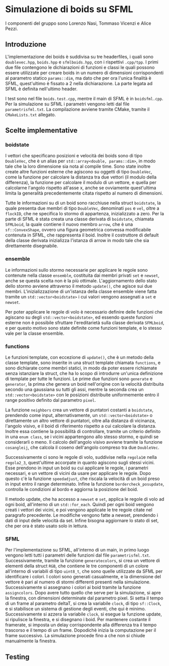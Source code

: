 # Simulazione di boids su SFML

I componenti del gruppo sono Lorenzo Nasi, Tommaso Vicenzi e Alice Pezzi.

## Introduzione

L'implementazione dei boids è suddivisa su tre headerfiles, i quali sono `doublevec.hpp`, `boids.hpp` e `sfmlboids.hpp`, con i rispettivi `.cpp/tpp`.
I primi due file contengono le dichiarazioni di funzioni e classi le quali possono essere utilizzate per creare boids in un numero di dimensioni corrispondenti al parametro statico `params::dim`, ma dato che per ora l'unica finalità è SFML, quest'ultimo è fissato a 2 nella dichiarazione. La parte legata ad SFML è definita nell'ultimo header.

I test sono nel file `boids.test.cpp`, mentre il main di SFML è in `boidsfml.cpp`. Per la simulazione su SFML i parametri vengono letti dal file `parametrisfml.txt`. La compilazione avviene tramite CMake, tramite il `CMakeLists.txt` allegato.

## Scelte implementative 

### boidstate

I vettori che specificano posizioni e velocità dei boids sono di tipo `DoubleVec`, che è un alias per `std::array<double, params::dim>`, in modo tale che la loro dimensione sia nota al compile time. Sono state inoltre create altre funzioni esterne che agiscono su oggetti di tipo `DoubleVec`, come la funzione per calcolare la distanza tra due vettori (il modulo della differenza), la funzione per calcolare il modulo di un vettore, e quella per calcolarne l'angolo rispetto all'asse x, anche se ovviamente quest'ultima limita la generalità precedentemente citata rispetto al numero di dimensioni.

Tutte le informazioni su di un boid sono racchiuse nella struct `boidstate`, la quale presenta due membri di tipo `DoubleVec`, denominati `pos` e `vel`, oltre a `flockID`, che ne specifica lo stormo di appartenza, inizializzato a zero. Per la parte di SFML è stata creata una classe derivata di `boidstate`, chiamata `SFMLboid`, la quale contiene il nuovo membro `arrow`, che è una `sf::ConvexShape`, ovvero una figura geometrica convessa modificabile contenuta in SFML, che rappresenta il boid. 
Inoltre il costruttore di default della classe derivata inizializza l'istanza di arrow in modo tale che sia direttamente disegnabile.

### ensemble

Le informazioni sullo stormo necessarie per applicare le regole sono contenute nella classe `ensemble`, costituita dai membri privati `set` e `newset`, anche se questa scelta non è la più ottimale. L'aggiornamento dello stato dello stormo avviene attraverso il metodo `update()`, che agisce sui due membri. L'inizializzazione di un'istanza della classe ensemble viene fatta tramite un `std::vector<boidstate>` i cui valori vengono assegnati a `set` e `newset`.

Per poter applicare le regole di volo è necessario definire delle funzioni che agiscano su degli `std::vector<boidstate>`, ed essendo queste funzioni esterne non è possibile sfruttare l'ereditarietà sulla classe derivata `SFMLboid`, e per questo motivo sono state definite come funzioni template, e lo stesso vale per la classe ensemble.

### functions

Le funzioni template, con eccezione di `update()`, che è un metodo della classe template, sono inserite in una struct template chiamata `functions`, e sono dichiarate come membri statici, in modo da poter essere richiamate senza istanziare la struct, che ha lo scopo di introdurre un'unica definizione di template per tutte le funzioni.
Le prime due funzioni sono `generate` e `generator`, la prima che genera un boid nell'origine con la velocità distribuita secondo una gaussiana su tutti gli assi, mentre la seconda crea un `std::vector<boidstate>` con le posizioni distribuite uniformemente entro il range positivo definito dal parametro `pixel`. 

La funzione `neighbors` crea un vettore di puntatori costanti a `boidstate`, prendendo come input, alternativamente, un `std::vector<boidstate>` o direttamente un altro vettore di puntatori, oltre alla distanza di vicinanza, l'angolo visivo, e il boid di riferimento rispetto a cui calcolare la distanza. Inoltre essa contiene la possibilità di controllare, tramite un criterio definito in una `enum class`, se i vicini appartengono allo stesso stormo, e quindi se considerarli o meno. Il calcolo dell'angolo visivo avviene tramite la funzione `cosangleij`, che calcola il coseno dell'angolo compreso tra due `DoubleVec`.

Successivamente ci sono le regole di volo, suddivise nella `regola1`e nella `regola2_3`, quest'ultime accorpate in quanto agiscono sugli stessi vicini. Esse prendono in input un boid su cui applicare le regole, i parametri necessari, e un vettore di vicini da usare per applicare le regole. 
Dopo questo c'è la funzione `speedadjust`, che riscala la velocità di un boid preso in input entro il range determinato.
Infine la funzione `bordercheck_posupdate`, controlla le condizioni al bordo e aggiorna la posizione del boid.

Il metodo update, che ha accesso a `newset` e `set`, applica le regole di volo ad ogni boid, all'interno di un `std::for_each`. Quindi per ogni boid vengono creati i vettori dei vicini, e poi vengono applicate le tre regole citate nel paragrafo precedente. Le modifiche vengono fatte a newset, prendendo i dati di input delle velocità da set. Infine bisogna aggiornare lo stato di set, che per ora è stato usato solo in lettura.

### SFML

Per l'implementazione su SFML, all'interno di un main, in primo luogo vengono letti tutti i parametri delle funzioni dal file `parametrisfml.txt`. Successivamente, tramite la funzione `generatecolors`, si crea un vettore di elementi della struct `RGB`, che contiene le tre componenti di un colore all'interno di variabili di tipo `uint8_t`, che sono quelle utilizzate da SFML per identificare i colori. I colori sono generati casualmente, e la dimensione del vettore è pari al numero di stormi differenti presenti nella simulazione. Successivamente si assegnano i colori ai boid tramite la funzione `assigncolors`. 
Dopo avere tutto quello che serve per la simulazione, si apre la finestra, con dimensioni determinate dal parametro pixel. Si setta il tempo di un frame al parametro deltaT, si crea la variabile `clock`, di tipo `sf::Clock`, e si stabilisce un sistema di gestione degli eventi, che qui è minimo. Successivamente si azzera la variabile `clock`, si esegue la funzione update, si ripulisce la finestra, e si disegnano i boid. 
Per mantenere costante il framerate, si imposta un delay corrispondente alla differenza tra il tempo trascorso e il tempo di un frame. Dopodichè inizia la computazione per il frame successivo.
La simulazione procede fino a che non si chiude manualmente la finestra.

## Testing